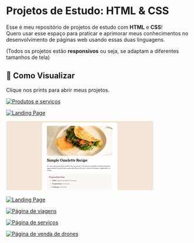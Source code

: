 # Projetos de Estudo: HTML & CSS

Esse é meu repositório de projetos de estudo com **HTML** e **CSS**!  
Quero usar esse espaço para praticar e aprimorar meus conhecimentos no desenvolvimento de páginas web usando essas duas linguagens.

(Todos os projetos estão **responsivos** ou seja, se adaptam a diferentes tamanhos de tela)

## 📁 Como Visualizar

Clique nos prints para abrir meus projetos.

[![Produtos e serviços](prints/produtos-e-serviços.png)](https://paulo-arthur-dev.github.io/projetos-de-estudo-HTML-CSS/produtos%20e%20servi%C3%A7os/index.html)

[![Landing Page](prints/serviços-e-design.png)](https://paulo-arthur-dev.github.io/projetos-de-estudo-HTML-CSS/servi%C3%A7os%20e%20design/index.html)

[![Receita](prints/receita.png)](https://paulo-arthur-dev.github.io/projetos-de-estudo-HTML-CSS/receita/index.html)

[![Landing Page](prints/landing-page.png)](https://paulo-arthur-dev.github.io/projetos-de-estudo-HTML-CSS/landing%20page/index.html)

[![Página de viagens](prints/viagens.png)](https://paulo-arthur-dev.github.io/projetos-de-estudo-HTML-CSS/pagina%20de%20viagens/index.html)

[![Página de serviços](prints/serviços.png)](https://paulo-arthur-dev.github.io/projetos-de-estudo-HTML-CSS/pagina%20de%20servi%C3%A7os/index.html)

[![Página de venda de drones](prints/drones.png)](https://paulo-arthur-dev.github.io/projetos-de-estudo-HTML-CSS/p%C3%A1gina%20de%20venda%20de%20drones/index.html)
